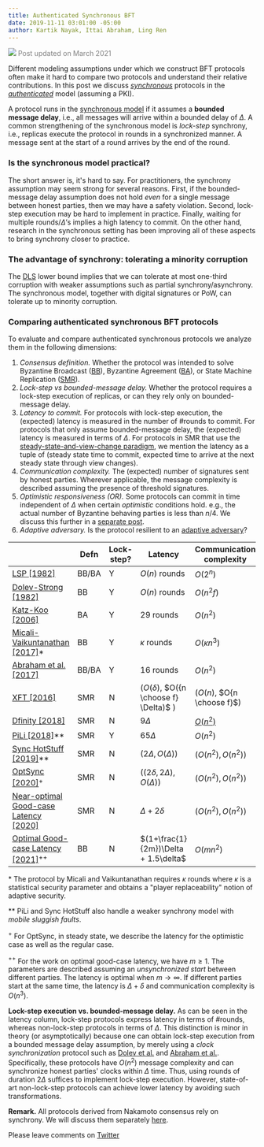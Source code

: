 ```yaml
---
title: Authenticated Synchronous BFT
date: 2019-11-11 03:01:00 -05:00
author: Kartik Nayak, Ittai Abraham, Ling Ren
---
```


<span style="color:grey"> ![](https://github.githubassets.com/images/icons/emoji/unicode/23f0.png?v8) Post updated on March 2021</span>


Different modeling assumptions under which we construct BFT protocols often make it hard to compare two protocols and understand their relative contributions. In this post we discuss *[synchronous](https://decentralizedthoughts.github.io/2019-06-01-2019-5-31-models/)* protocols in the *[authenticated](https://decentralizedthoughts.github.io/2019-07-18-setup-assumptions/)* model (assuming a PKI).

A protocol runs in the [synchronous model](https://decentralizedthoughts.github.io/2019-06-01-2019-5-31-models/) if it assumes a **bounded message delay**, i.e., all messages will arrive within a bounded delay of $\Delta$. A common strengthening of the synchronous model is *lock-step* synchrony, i.e., replicas execute the protocol in rounds in a synchronized manner. A message sent at the start of a round arrives by the end of the round.

### Is the synchronous model practical?
The short answer is, it's hard to say. For practitioners, the synchrony assumption may seem strong for several reasons. First, if the bounded-message delay assumption does not hold *even* for a single message between honest parties, then we may have a safety violation. Second, lock-step execution may be hard to implement in practice. Finally, waiting for multiple rounds/$\Delta$’s implies a high latency to commit. On the other hand, research in the synchronous setting has been improving all of these aspects to bring synchrony closer to practice.

### The advantage of synchrony: tolerating a minority corruption
The [DLS](https://decentralizedthoughts.github.io/2019-06-25-on-the-impossibility-of-byzantine-agreement-for-n-equals-3f-in-partial-synchrony/) lower bound implies that we can tolerate at most one-third corruption with weaker assumptions such as partial synchrony/asynchrony.
The synchronous model, together with digital signatures or PoW, can tolerate up to minority corruption.

### Comparing authenticated synchronous BFT protocols
To evaluate and compare authenticated synchronous protocols we analyze them in the following dimensions:
1. *Consensus definition.* Whether the protocol was intended to solve Byzantine Broadcast ([BB](https://decentralizedthoughts.github.io/2019-06-27-defining-consensus/)), Byzantine Agreement ([BA](https://decentralizedthoughts.github.io/2019-06-27-defining-consensus/)), or State Machine Replication ([SMR](https://decentralizedthoughts.github.io/2019-10-15-consensus-for-state-machine-replication/)).
2. *Lock-step vs bounded-message delay.* Whether the protocol requires a lock-step execution of replicas, or can they rely only on bounded-message delay.
3. *Latency to commit.* For protocols with lock-step execution, the (expected) latency is measured in the number of \#rounds to commit. For protocols that only assume bounded-message delay, the (expected) latency is measured in terms of $\Delta$. For protocols in SMR that use the [steady-state-and-view-change paradigm](https://decentralizedthoughts.github.io/2019-10-15-consensus-for-state-machine-replication/), we mention the latency as a tuple of (steady state time to commit, expected time to arrive at the next steady state through view changes).
4. *Communication complexity.* The (expected) number of signatures sent by honest parties. Wherever applicable, the message complexity is described assuming the presence of threshold signatures.
5. *Optimistic responsiveness (OR).* Some protocols can commit in time independent of $\Delta$ when certain *optimistic* conditions hold. e.g., the actual number of Byzantine behaving parties is less than $n/4$. We discuss this further in a [separate post](https://decentralizedthoughts.github.io/2020-06-12-optimal-optimistic-responsiveness/).
6. *Adaptive adversary.* Is the protocol resilient to an [adaptive adversary](https://decentralizedthoughts.github.io/2019-06-07-modeling-the-adversary/)?

|                                                                                                                               | Defn  | Lock-step? | Latency                                             | Communication complexity        | OR? | Adaptive? |
|-------------------------------------------------------------------------------------------------------------------------------|-------|------------|-----------------------------------------------------|---------------------------|-----|-----------|
| [LSP \[1982\]](https://people.eecs.berkeley.edu/~luca/cs174/byzantine.pdf)                               | BB/BA | Y          | $O(n)$ rounds                                       | $O(2^n)$                  | N   | Y         |
| [Dolev-Strong \[1982\]](https://www.researchgate.net/publication/220616485_Authenticated_Algorithms_for_Byzantine_Agreement) | BB    | Y          | $O(n)$ rounds                                       | $O(n^2f)$                 | N   | Y         |
| [Katz-Koo \[2006\]](https://eprint.iacr.org/2006/065.pdf)                                                                    | BA    | Y          | $29$ rounds                                         | $O(n^2)$                  | N   | Y         |
| [Micali-Vaikuntanathan \[2017\]](https://dspace.mit.edu/bitstream/handle/1721.1/107927/MIT-CSAIL-TR-2017-004.pdf?sequence=1&isAllowed=y)\* | BB  | Y | $\kappa$ rounds | $O(\kappa n^3)$ | N | Y |
| [Abraham et al. \[2017\]](https://eprint.iacr.org/2018/1028.pdf)                                                                 | BB/BA | Y          | $16$ rounds                                         | $O(n^2)$                  | N   | Y         |
| [XFT \[2016\]](https://www.usenix.org/system/files/conference/osdi16/osdi16-liu.pdf)               | SMR   | N           | ($O(\delta)$, $O({n \choose f} \Delta)$ ) | ($O(n)$, $O{n \choose f}$) | Y    | N         |
| [Dfinity \[2018\]](https://dfinity.org/static/dfinity-consensus-0325c35128c72b42df7dd30c22c41208.pdf)                                                              | SMR   | N          | $9\Delta$                                           | [$O(n^2)$](https://eprint.iacr.org/2018/1153.pdf)                 | N   | N         |
| [PiLi \[2018\]](https://eprint.iacr.org/2018/980.pdf)\*\*                                                                            | SMR   | Y          | $65\Delta$                                         | $O(n^2)$                  | Y   | N         |
| [Sync HotStuff \[2019\]](https://eprint.iacr.org/2019/270.pdf)\*\*                                                                   | SMR   | N          | $(2\Delta, O(\Delta))$                                | $(O(n^2), O(n^2))$        | Y   | N         |
| [OptSync \[2020\]](https://eprint.iacr.org/2020/458.pdf)$^+$ | SMR | N | $((2\delta, 2\Delta), O(\Delta))$ | $(O(n^2), O(n^2))$ | Y | N |
| [Near-optimal Good-case Latency \[2020\]](https://arxiv.org/abs/2003.13155) | SMR | N | $\Delta + 2\delta$ | $(O(n^2), O(n^2))$ | N | N |
| [Optimal Good-case Latency \[2021\]](https://arxiv.org/pdf/2102.07240.pdf)$^{++}$ | BB | N | $(1+\frac{1}{2m})\Delta + 1.5\delta$ | $O(mn^2)$ | N | N |

\* The protocol by Micali and Vaikuntanathan requires $\kappa$ rounds where $\kappa$ is a statistical security parameter and obtains a "player replaceability" notion of adaptive security.

\*\* PiLi and Sync HotStuff also handle a weaker synchrony model with *mobile sluggish faults*.

$^+$ For OptSync, in steady state, we describe the latency for the optimistic case as well as the regular case.

$^{++}$ For the work on optimal good-case latency, we have $m \geq 1$. The parameters are described assuming an *unsynchronized start* between different parties. The latency is optimal when $m \rightarrow \infty$. If different parties start at the same time, the latency is $\Delta + \delta$ and communication complexity is $O(n^3)$.

**Lock-step execution vs. bounded-message delay.** As can be seen in the latency column, lock-step protocols express latency in terms of \#rounds, whereas non-lock-step protocols in terms of $\Delta$.
This distinction is minor in theory (or asymptotically) because one can obtain lock-step execution from a bounded message delay assumption, by merely using a *clock synchronization* protocol such as [Dolev et al.](http://citeseerx.ist.psu.edu/viewdoc/download?doi=10.1.1.499.2250&rep=rep1&type=pdf) and [Abraham et al.](https://eprint.iacr.org/2018/1028.pdf).
Specifically, these protocols have $O(n^2)$ message complexity and can synchronize honest parties' clocks within $\Delta$ time.
Thus, using rounds of duration $2\Delta$ suffices to implement lock-step execution.
However, state-of-art non-lock-step protocols can achieve lower latency by avoiding such transformations.

**Remark.** All protocols derived from Nakamoto consensus rely on synchrony. We will discuss them separately [here](https://decentralizedthoughts.github.io/2019-11-29-Analysis-Nakamoto/).

Please leave comments on [Twitter](https://twitter.com/kartik1507/status/1194393359399497733?s=20) 

